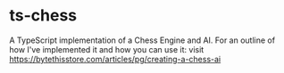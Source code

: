 # ts-chess

A TypeScript implementation of a Chess Engine and AI. For an outline of how I've implemented it and how you can use it: visit https://bytethisstore.com/articles/pg/creating-a-chess-ai